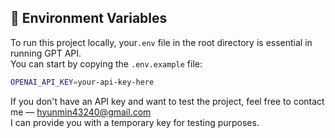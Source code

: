 ## 🔐 Environment Variables

To run this project locally, your`.env` file in the root directory is essential in running GPT API.  
You can start by copying the `.env.example` file:
```bash
OPENAI_API_KEY=your-api-key-here
```
If you don't have an API key and want to test the project, feel free to contact me — hyunmin43240@gmail.com <br>
I can provide you with a temporary key for testing purposes.
